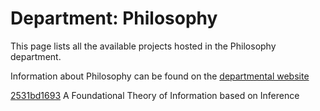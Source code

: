 # Department: **Philosophy**

This page lists all the available projects hosted in the Philosophy department.

Information about Philosophy can be found on the [departmental website](https://www.ucl.ac.uk/arts-humanities/philosophy)

[2531bd1693](../projects/2531bd1693.md) A Foundational Theory of Information based on Inference

